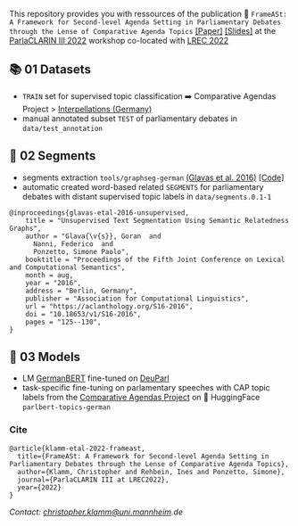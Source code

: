 This repository provides you with ressources of the publication 📄 `FrameASt: A Framework for Second-level Agenda Setting in Parliamentary Debates through the Lense of Comparative Agenda Topics` [[Paper]](http://www.lrec-conf.org/proceedings/lrec2022/workshops/ParlaCLARINIII/pdf/2022.parlaclariniii-1.13.pdf) [[Slides]](https://docs.google.com/presentation/d/15aXOCVXIoTMlmVNoaV-aDUwsnvAzZ0F3-I0FYbpyhKQ/edit?usp=sharing) at the [ParlaCLARIN III 2022](https://www.clarin.eu/ParlaCLARIN-III) workshop co-located with [LREC 2022](https://lrec2022.lrec-conf.org/en/)

## 📚 01 Datasets
* `TRAIN` set for supervised topic classification ➡️ Comparative Agendas Project > [Interpellations (Germany)](https://comparativeagendas.s3.amazonaws.com/datasetfiles/anfrage_1976-2005_website-release_2.5.csv)
* manual annotated subset `TEST` of parliamentary debates in `data/test_annotation`

## 🧱 02 Segments
* segments extraction `tools/graphseg-german` [(Glavas et al. 2016)](https://aclanthology.org/S16-2016/) [[Code]](https://bitbucket.org/gg42554/graphseg/src/master/)
* automatic created word-based related `SEGMENTS` for parliamentary debates with distant supervised topic labels in `data/segments.0.1-1`

```
@inproceedings{glavas-etal-2016-unsupervised,
    title = "Unsupervised Text Segmentation Using Semantic Relatedness Graphs",
    author = "Glava{\v{s}}, Goran  and
      Nanni, Federico  and
      Ponzetto, Simone Paolo",
    booktitle = "Proceedings of the Fifth Joint Conference on Lexical and Computational Semantics",
    month = aug,
    year = "2016",
    address = "Berlin, Germany",
    publisher = "Association for Computational Linguistics",
    url = "https://aclanthology.org/S16-2016",
    doi = "10.18653/v1/S16-2016",
    pages = "125--130",
}
```

## 🤖 03 Models
* LM [GermanBERT](https://huggingface.co/bert-base-german-cased) fine-tuned on [DeuParl](https://tudatalib.ulb.tu-darmstadt.de/handle/tudatalib/2889?show=full)
* task-specific fine-tuning on parlamentary speeches with CAP topic labels from the [Comparative Agendas Project]([https://www.comparativeagendas.net](https://www.comparativeagendas.net/datasets_codebooks)) on 🤗 HuggingFace `parlbert-topics-german`

### Cite
```
@article{klamm-etal-2022-frameast,
  title={FrameASt: A Framework for Second-level Agenda Setting in Parliamentary Debates through the Lense of Comparative Agenda Topics},
  author={Klamm, Christopher and Rehbein, Ines and Ponzetto, Simone},
  journal={ParlaCLARIN III at LREC2022},
  year={2022}
}
```

_Contact: christopher.klamm@uni.mannheim.de_

